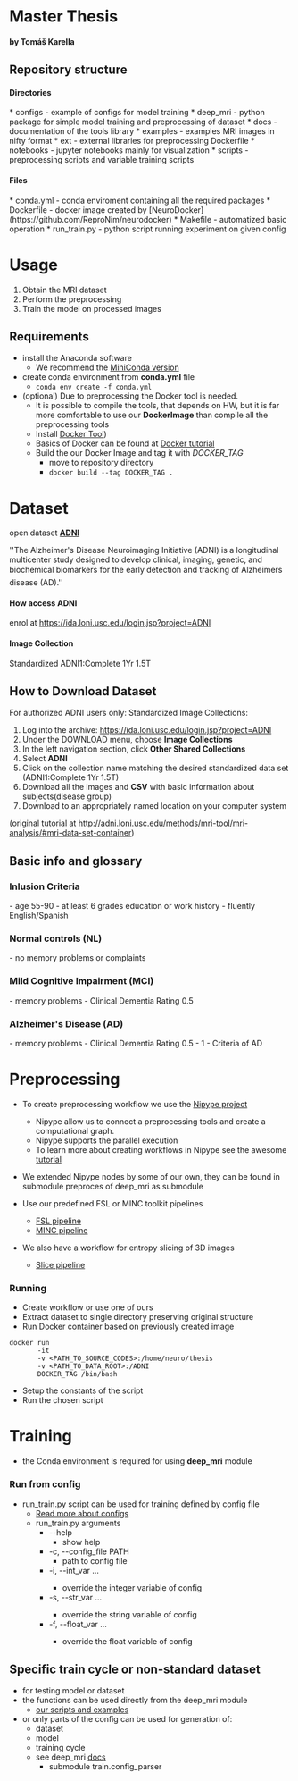 
# Master Thesis

<h4>by Tomáš Karella </h4>

## Repository structure

<h4>Directories</h4>
* configs - example of configs for model training
* deep_mri - python package for simple model training and preprocessing of dataset
* docs - documentation of the tools library
* examples - examples MRI images in nifty format  
* ext - external libraries for preprocessing Dockerfile
* notebooks - jupyter notebooks mainly for visualization
* scripts - preprocessing scripts and variable training scripts

<h4>Files</h4>
* conda.yml - conda enviroment containing all the required packages
* Dockerfile - docker image created by  [NeuroDocker](https://github.com/ReproNim/neurodocker)
* Makefile - automatized basic operation 
* run_train.py - python script running experiment on given config

# Usage
1. Obtain the MRI dataset
2. Perform the preprocessing
3. Train the model on processed images

## Requirements
* install the Anaconda software
    * We recommend the [MiniConda version](https://docs.conda.io/en/latest/miniconda.html)
* create conda environment from **conda.yml** file 
    * ``conda env create -f conda.yml``
* (optional) Due to preprocessing the Docker tool is needed. 
    * It is possible to compile the tools, that depends on HW, but it is far more comfortable to use our **DockerImage** than compile all the preprocessing tools 
    * Install [Docker Tool](https://docs.docker.com/get-docker)) 
    * Basics of Docker can be found at [Docker tutorial](https://docs.docker.com/get-started)
    * Build the our Docker Image and tag it with *DOCKER_TAG*
        * move to repository directory 
        * ``docker build --tag DOCKER_TAG .``
        
# Dataset
open dataset [**ADNI**](http://adni.loni.usc.edu/)

''The Alzheimer's Disease Neuroimaging Initiative (ADNI) is a longitudinal multicenter study designed to develop clinical, imaging, genetic, and biochemical biomarkers for the early detection and tracking of Alzheimers disease (AD).'' 
#### How access **ADNI** 
enrol at https://ida.loni.usc.edu/login.jsp?project=ADNI
#### Image Collection
Standardized ADNI1:Complete 1Yr 1.5T 
## How to Download Dataset
For authorized ADNI users only:
Standardized Image Collections:
1. Log into the archive: https://ida.loni.usc.edu/login.jsp?project=ADNI
2. Under the DOWNLOAD menu, choose **Image Collections**
3. In the left navigation section, click **Other Shared Collections**
4. Select **ADNI**
5. Click on the collection name matching the desired standardized data set (ADNI1:Complete 1Yr 1.5T)
6. Download all the images and **CSV** with basic information about subjects(disease group)
7. Download to an appropriately named location on your computer system 

(original tutorial at http://adni.loni.usc.edu/methods/mri-tool/mri-analysis/#mri-data-set-container)

## Basic info and glossary
<h3>Inlusion Criteria</h3>
- age 55-90
- at least 6 grades education or work history
- fluently English/Spanish

<h3>Normal controls (NL)</h3>
- no memory problems or complaints

<h3> Mild Cognitive Impairment (MCI) </h3>
- memory problems
- Clinical Dementia Rating 0.5

<h3>Alzheimer's Disease (AD) </h3>
- memory problems
- Clinical Dementia Rating 0.5 - 1
- Criteria of AD


# Preprocessing
* To create preprocessing workflow we use the [Nipype project](https://nipype.readthedocs.io/en/latest/)
    * Nipype allow us to connect a preprocessing tools and create a computational graph.
    * Nipype supports the parallel execution
    * To learn more about creating workflows in Nipype see the awesome [tutorial](https://nipype.readthedocs.io/en/latest)
    
* We extended Nipype nodes by some of our own, they can be found in submodule preproces of deep_mri as submodule 
* Use our predefined FSL or MINC toolkit pipelines 
    * [FSL pipeline](./scripts/preprocess/fsl_pipeline.py)
    * [MINC pipeline](./scripts/preprocess/minc_pipeline.py)   
* We also have a workflow for entropy slicing of 3D images
    * [Slice pipeline](scripts/preprocess/slicer_pipeline.py)
### Running
* Create workflow or use one of ours 
* Extract dataset to single directory preserving original structure
* Run Docker container based on previously created image 
```
docker run 
       -it 
       -v <PATH_TO_SOURCE_CODES>:/home/neuro/thesis 
       -v <PATH_TO_DATA_ROOT>:/ADNI 
       DOCKER_TAG /bin/bash
```
* Setup the constants of the script
* Run the chosen script

# Training
* the Conda environment is required for using **deep_mri** module
### Run from config
* run_train.py script can be used for training defined by config file
    * [Read more about configs](./configs/README.md)
    * run_train.py arguments
         * --help
            * show help
         * -c, --config_file PATH 
            * path to config file
         * -i, --int_var <TEXT INTEGER>...
            * override the integer variable of config <NAME VALUE> 
         * -s, --str_var <TEXT TEXT>...
            * override the string variable of config <NAME VALUE> 
         * -f, --float_var <TEXT FLOAT>...
            * override the float variable of config <NAME VALUE> 
## Specific train cycle or non-standard dataset
* for testing model or dataset
* the functions can be used directly from the deep_mri module
    * [our scripts and examples](./scripts)
* or only parts of the config can be used for generation of:
    * dataset
    * model 
    * training cycle 
    * see deep_mri [docs](docs/index.html) 
        * submodule train.config_parser
